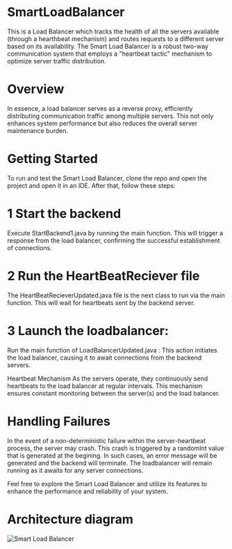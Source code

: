 # SmartLoadBalancer

This is a Load Balancer which tracks the health of all the servers available (through a hearthbeat mechanism) and routes requests to a different server based on its availability.
The Smart Load Balancer is a robust two-way communication system that employs a "heartbeat tactic" mechanism to optimize server traffic distribution.

# Overview

In essence, a load balancer serves as a reverse proxy, efficiently distributing communication traffic among multiple servers. This not only enhances system performance but also reduces the overall server maintenance burden.

# Getting Started

To run and test the Smart Load Balancer, clone the repo and open the project and open it in an IDE. After that, follow these steps:

# 1 Start the backend 
Execute StartBackend1.java by running the main function. This will trigger a response from the load balancer, confirming the successful establishment of connections.

# 2 Run the HeartBeatReciever file
The HeartBeatRecieverUpdated.java file is the next class to run via the main function. This will wait for heartbeats sent by the backend server.

# 3 Launch the loadbalancer:
Run the main function of LoadBalancerUpdated.java : This action initiates the load balancer, causing it to await connections from the backend servers.

Heartbeat Mechanism
As the servers operate, they continuously send heartbeats to the load balancer at regular intervals. This mechanism ensures constant monitoring between the server(s) and the load balancer.

# Handling Failures

In the event of a non-deterministic failure within the server-heartbeat process, the server may crash. This crash is triggered by a randomInt value that is generated at the begining. In such cases, an error message will be generated and the backend will terminate. The loadbalancer will remain running as it awaits for any server connections.

Feel free to explore the Smart Load Balancer and utilize its features to enhance the performance and reliability of your system.

# Architecture diagram

![Smart Load Balancer](https://github.com/summahto/SmartLoadBalancer/assets/114707851/4e1fa7b3-2e68-41f2-80f9-d6b18ea0bd75)

